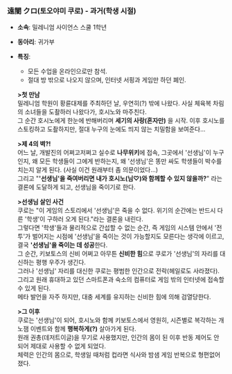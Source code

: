 ### 遠闇 クロ(토오야미 쿠로) - 과거(학생 시절)

- **소속**: 밀레니엄 사이언스 스쿨 1학년  

- **동아리**: 귀가부  

- **특징**:  
  
  - 모든 수업을 온라인으로만 참석.  
  - 절대 방 밖으로 나오지 않으며, 인터넷 서핑과 게임만 하던 폐인.  
  
  **>첫 만남**  
  밀레니엄 학원이 황륜대제를 주최하던 날, 우연히(?) 밖에 나왔다. 사실 체육복 차림의 소녀들을 도촬하러 나왔다가, 호시노와 마주친다.  
  그 순간 호시노에게 한눈에 반해버리며 **세기의 사랑(혼자만)** 을 시작. 이후 호시노를 스토킹하고 도촬하지만, 절대 누구의 눈에도 띄지 않는 치밀함을 보여준다...  
  
  **>제 4의 벽?!**  
  어느 날, 개발진의 어쩌고저쩌고 실수로 **나무위키**에 접속, 그곳에서 '선생님'이 누구인지, 왜 모든 학생들이 그에게 반하는지, 왜 '선생님'은 똥만 싸도 학생들이 박수를 치는지 알게 된다. (사실 이건 원래부터 좀 의문이었다...)  
  그리고 "**'선생님'을 죽여버리면 내가 호시노(님♡)와 함께할 수 있지 않을까?**" 라는 결론에 도달하게 되고, 선생님을 죽이기로 한다.  
  
  **>선생님 살인 사건**  
  쿠로는 "이 게임의 스토리에서 '선생님'은 죽을 수 없다. 위기의 순간에는 반드시 다른 '학생'이 구하러 오게 된다."라는 결론을 내린다.  
  그렇다면 '학생'들과 물리적으로 간섭할 수 없는 순간, 즉 게임의 시스템 안에서 '전투'가 벌어지는 시점에 '선생님'을 죽이는 것이 가능할지도 모른다는 생각에 이르고, 결국 **'선생님'을 죽이는 데 성공**한다.  
  그 순간, 키보토스의 신비 어쩌고 아무튼 **신비한 힘**으로 쿠로가 '선생님'의 자리를 대신하는 평행 우주가 생긴다.  
  그러나 '선생님' 자리를 대신한 쿠로는 평범한 인간으로 전락(헤일로도 사라졌다). 그리고 원래 휴대하고 있던 스마트폰과 숙소의 컴퓨터로 게임 밖의 인터넷에 접속할 수 있게 된다.  
  메타 발언을 자주 하지만, 대충 세계를 유지하는 신비한 힘에 의해 검열당한다.  
  
  **>그 이후**  
  쿠로는 '선생님'이 되어, 호시노와 함께 키보토스에서 영원히, 시즌별로 복각하는 개노잼 이벤트와 함께 **행복하게(?)** 살아가게 된다.  
  원래 권총(데저트이글)을 무기로 사용했지만, 인간의 몸이 된 이후 반동 제어도 안 되어 제대로 사용할 수 없게 되었다.  
  체력은 인간의 몸으로, 학생일 때처럼 컵라면 식사와 밤샘 게임 반복으로 형편없어졌다.
